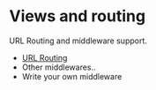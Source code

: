 # Views and routing

URL Routing and middleware support.

  * [URL Routing](stick/route.md)
  * Other middlewares..
  * Write your own middleware